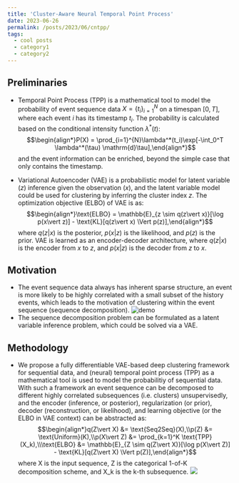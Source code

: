 ```yaml
---
title: 'Cluster-Aware Neural Temporal Point Process'
date: 2023-06-26
permalink: /posts/2023/06/cntpp/
tags:
  - cool posts
  - category1
  - category2
---
```


<!-- ## Cluster-Aware Neural Temporal Point Process -->

## Preliminaries 

- Temporal Point Process (TPP) is a mathematical tool to model the probability of event sequence data  $X = \{t_i\}_{i=1}^{N}$ on a timespan $[0, T]$, where each event $i$ has its timestamp $t_i$. The probability is calculated based on the conditional intensity function $\lambda^*(t)$: $$\begin{align*}P(X) = \prod_{i=1}^{N}\lambda^*(t_i)\exp[-\int_0^T \lambda^*(\tau) \mathrm{d}\tau],\end{align*}$$ 
and the event information can be enriched, beyond the simple case that only contains the timestamp.

- Variational Autoencoder (VAE) is a probabilistic model for latent variable ($z$) inference given the observation ($x$), and the latent variable model could be used for clustering by inferring the cluster index $z$. The optimization objective (ELBO) of VAE is as: $$\begin{align*}\text{ELBO} = \mathbb{E}_{z \sim q(z\vert x)}[\log p(x\vert z)] - \text{KL}[q(z\vert x) \Vert   p(z)],\end{align*}$$ where $q(z\vert x)$ is the posterior, $p(x\vert z)$ is the likelihood, and $p(z)$ is the prior. VAE is learned as an encoder-decoder architecture, where $q(z\vert x)$ is the encoder from $x$ to $z$, and $p(x\vert z)$ is the decoder from $z$ to $x$.

## Motivation

- The event sequence data always has inherent sparse structure, an event is more likely to be highly correlated with a small subset of the history events, which leads to the motivation of clustering within the event sequence (sequence decomposition). ![demo](https://raw.githubusercontent.com/Arthur-99/Arthur-99.github.io/master/_posts//cluster.png)
- The sequence decomposition problem can be formulated as a latent variable inference problem, which could be solved via a VAE.

## Methodology

- We propose a fully differentiable VAE-based deep clustering framework for sequential data, and (neural) temporal point process (TPP) as a mathematical tool is used to model the probabilitiy of sequential data. With such a framework an event sequence can be decomposed to different highly correlated subsequences (i.e. clusters) unsupervisedly, and the encoder (inference, or posterior), regularization (or prior), decoder (reconstruction, or likelihood), and learning objective (or the ELBO in VAE context) can be abstracted as: $$\begin{align*}q(Z\vert X) &= \text{Seq2Seq}(X),\\p(Z)   &= \text{Uniform}(K),\\p(X\vert Z) &= \prod_{k=1}^K \text{TPP}(X_k),\\\text{ELBO} &= \mathbb{E}_{Z \sim q(Z\vert X)}[\log p(X\vert Z)] - \text{KL}[q(Z\vert X) \Vert   p(Z)],\end{align*}$$ 
where X is the input sequence, Z is the categorical 1-of-K decomposition scheme, and X_k is the k-th subsequence.
![](https://raw.githubusercontent.com/Arthur-99/Arthur-99.github.io/master/_posts//demo.png)